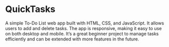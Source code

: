 # QuickTasks
A simple To-Do List web app built with HTML, CSS, and JavaScript. It allows users to add and delete tasks. The app is responsive, making it easy to use on both desktop and mobile. It’s a great beginner project to manage tasks efficiently and can be extended with more features in the future.
